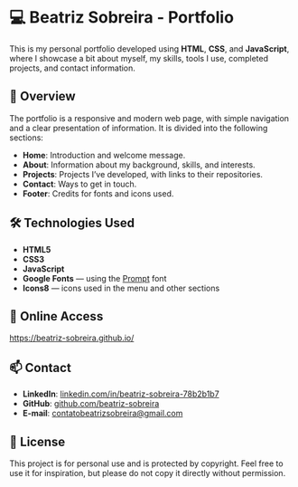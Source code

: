 # 💻 Beatriz Sobreira - Portfolio

This is my personal portfolio developed using **HTML**, **CSS**, and **JavaScript**, where I showcase a bit about myself, my skills, tools I use, completed projects, and contact information.

## 📌 Overview

The portfolio is a responsive and modern web page, with simple navigation and a clear presentation of information. It is divided into the following sections:

- **Home**: Introduction and welcome message.
- **About**: Information about my background, skills, and interests.
- **Projects**: Projects I’ve developed, with links to their repositories.
- **Contact**: Ways to get in touch.
- **Footer**: Credits for fonts and icons used.

## 🛠️ Technologies Used

- **HTML5**  
- **CSS3**  
- **JavaScript**  
- **Google Fonts** — using the [Prompt](https://fonts.google.com/specimen/Prompt) font  
- **Icons8** — icons used in the menu and other sections  

## 🔗 Online Access

https://beatriz-sobreira.github.io/

## 📫 Contact

- **LinkedIn**: [linkedin.com/in/beatriz-sobreira-78b2b1b7](https://www.linkedin.com/in/beatriz-sobreira-78b2b1b7)  
- **GitHub**: [github.com/beatriz-sobreira](https://github.com/beatriz-sobreira)  
- **E-mail**: [contatobeatrizsobreira@gmail.com](mailto:contatobeatrizsobreira@gmail.com)

## 📄 License

This project is for personal use and is protected by copyright. Feel free to use it for inspiration, but please do not copy it directly without permission.
